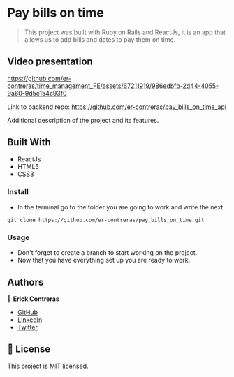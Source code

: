 # Pay bills on time

> This project was built with Ruby on Rails and ReactJs, it is an app that allows us to add bills and dates to pay them on time.

## Video presentation
https://github.com/er-contreras/time_management_FE/assets/67211919/986edbfb-2d44-4055-9a60-9d5c154c93f0

Link to backend repo: https://github.com/er-contreras/pay_bills_on_time_api

Additional description of the project and its features.

## Built With

- ReactJs
- HTML5
- CSS3

### Install
- In the terminal go to the folder you are going to work and write the next.
```
git clone https://github.com/er-contreras/pay_bills_on_time.git
```
### Usage
- Don't forget to create a branch to start working on the project.
- Now that you have everything set up you are ready to work.

## Authors

👤 **Erick Contreras**

- [GitHub](https://github.com/er-contreras)
- [LinkedIn](https://www.linkedin.com/in/er-contreras/)
- [Twitter](https://twitter.com/er_contreras_)

## 📝 License

This project is [MIT](./LICENSE) licensed.
